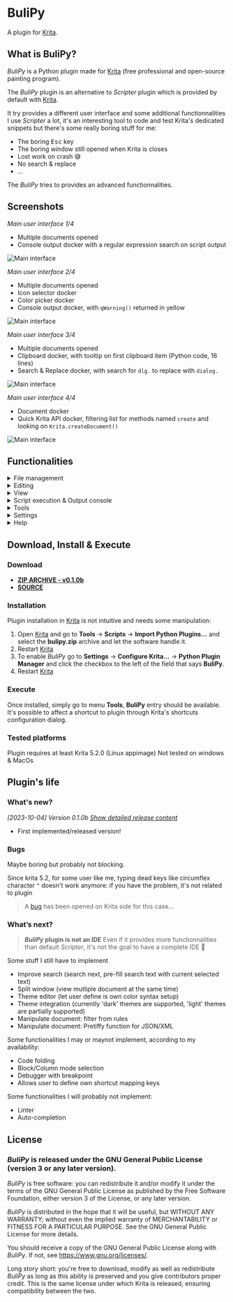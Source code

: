 # BuliPy

A plugin for [Krita](https://krita.org).


## What is BuliPy?
*BuliPy* is a Python plugin made for [Krita](https://krita.org) (free professional and open-source painting program).

The *BuliPy* plugin is an alternative to *Scripter* plugin which is provided by default with [Krita](https://krita.org).

It try provides a different user interface and some additional functionnalities
I use *Scripter* a lot, it's an interesting tool to code and test Krita's dedicated snippets but there's some really boring stuff for me:
- The boring <kbd>Esc</kbd> key
- The boring window still opened when Krita is closes
- Lost work on crash 😅
- No search & replace
- ...

The *BuliPy* tries to provides an advanced functionnalities.


## Screenshots

*Main user interface 1/4*
- Multiple documents opened
- Console output docker with a regular expression search on script output

![Main interface](./screenshots/r0.1.0_main01.jpeg)

*Main user interface 2/4*
- Multiple documents opened
- Icon selector docker
- Color picker docker
- Console output docker, with `qWarning()` returned in yellow

![Main interface](./screenshots/r0.1.0_main02.jpeg)

*Main user interface 3/4*
- Multiple documents opened
- Clipboard docker, with tooltip on first clipboard item (Python code, 16 lines)
- Search & Replace docker, with search for `dlg.` to replace with `dialog.`

![Main interface](./screenshots/r0.1.0_main03.jpeg)

*Main user interface 4/4*
- Document docker
- Quick Krita API docker, filtering list for methods named `create` and looking on `Krita.createDocument()`

![Main interface](./screenshots/r0.1.0_main04.jpeg)


## Functionalities

<details>
<summary>File management</summary>

### Open & Save document

File dialog to open & save document provide a quick preview (with syntax highlighting) of file content:

![Open file dialog](./screenshots/r0.1.0_openfile.jpeg)

When you have a lot of snippet/test documents, this allows to quickly check which one you want to open.


### File cache
All change made on a document are automatically saved in a cache?
If *BuliPy* is closed (Closed, Krita closed, big crash), on next start you'll get your unsaved document back.


### Multiple opened files
Multiple documents can be opened.
Switch from one to another one with *tabs* or *Document docker*.

> *Note*
> - Blue bullet on *tab* means the document has been modified and not saved
>
>   ![Open file dialog](./screenshots/r0.1.0_doctabs.jpeg)

### External change detection
Modification made on opened document outside *BuliPy* are detected, and user informed about what to do:

![Multiple opened documents tabs](./screenshots/r0.1.0_docexternalmodif.jpeg)

> *Notes*
> - Red bullet on *tab* means the document has been modified outside editor
> - Document is automatically switched to read-only mode unless user decide for an action

### Recents files
Menu *File* > *Recents* provide access to last opened/closed documents.

</details>

<details>
<summary>Editing</summary>

### Quick shortcuts

| Shortcut | Action |
| --- | --- |
| <kbd>SHIFT</kbd><kbd>DEL</kbd> | Delete current line<br>Delete selected lines |
| <kbd>CTRL</kbd><kbd>D</kbd> | Duplicate current line<br>Duplicate selected lines |
| <kbd>CTRL</kbd><kbd>/</kbd> | Comment/Uncomment current line<br>Comment/Uncomment selected lines |
| <kbd>TAB</kbd> | Indent selected lines |
| <kbd>SHIFT</kbd><kbd>TAB</kbd> | Dedent selected lines |
| <kbd>CTRL</kbd><kbd>L</kbd> | Go to line |
| <kbd>CTRL</kbd><kbd>F</kbd> | Search and Replace |

### Read-Only mode
Current document can be put in *read-only* mode is needed.
State is keep accross sessions.

### Search & Replace

The *Search & Replace* docker provide some basic functionnalities:

![Search and replace example](./screenshots/r0.1.0_dockersearch.jpeg)

| Ref. | Description |
| --- | --- |
| 1 | Search text |
| 2 | Replace text |
| 3 | Search & Replace results (Need to click on **Search all** button) |
| 4 | Search options<br>- Regular expression<br>- Case sensitive<br>- Whole words only<br>- Backward search<br>- Highlighting found occurences |
| 5 | In green, current found occurence<br>In brown, all found occurences (If *highlighting found occurences* option active) |

</details>

<details>
<summary>View</summary>

### Syntax highlighting
Currently, are supported:
- Python
- JSON
- XML

### View 'helpers'
Editor provides some visual helpers:

![Visual helpers example](./screenshots/r0.1.0_viewnfo.jpeg)

| Ref. | Description |
| --- | --- |
| 1 | Cursor position<br>`column:row/total rows` |
| 2 | Selection<br>*(Selection start)* `column:row` *(Selection end)* `column:row` *(Selection length)* `[size]` |
| 3 | Line number<br>*Show/hide as an option* |
| 4 | Spaces<br>*Show/hide as an option* |
| 5 | Tabs/Indent markers<br>*Show/hide as an option* |
| 6 | Right limit<br>*Show/hide as an option* |
| - | Wrap lines<br>*Active/inactive as an option* |

</details>

<details>
<summary>Script execution & Output console</summary>

### Script execution & Output console

![Console output example](./screenshots/r0.1.0_runconsole.jpeg)

| Ref. | Description |
| --- | --- |
| 1 | Console output:<br>- Provides start, stop and execution times<br>- Colored information matching Qt `qDebug()` (none), `qInfo()` (blue), `qWarning()` (yellow), `qCritical()` (red)<br>- Catched exception with execution stack (no boring dialog box!) |
| 2 | Search function with options to search for specific output into console |
| 3 | Filter options (show debug, warning, error, ...) |
| 4 | Clear console, with ability to automatically clear console when running script |
| 5 | Save console content to file |

> *Notes*
> - Console output is kept in cache for each script
>   - Switch to an another script will switch console content
>   - Reopening session will restore last execution console content<br>
>     (useful if script generate a crash of Krita: re-opening will show you last execution output before crash)
> - Debugging options for script execution (pause, break point) are not yet implemented

</details>

<details>
<summary>Tools</summary>

### Color picker

The provided *Color picker* tool allows to easily insert/update color string into script.
If editor's cursor is moved on a string color (`"#f0897e"` for example) the color picker is updated and provide ability to update color in code from one click.

![Color picker example](./screenshots/r0.1.0_tool_colorpicker.jpeg)

> *Note*
> - Right-click on color picker to customize visible items
>   - Palette
>   - Color wheel
>   - Color combination
>   - RGB Sliders
>   - CMYK Sliders
>   - HSV Sliders
>   - HSL Sliders
>   - Alpha Slider


### Icon selector

The provided *Icon selector* tool allows to easily insert/update Krita's available icons into script.
If editor's cursor is moved on `Krita.instance().icon("icon-name")` icon name, the icon selector is updated and:
- Select icon in list
- Provide ability to update icon in code from one click

![Color picker example](./screenshots/r0.1.0_tool_iconselector.jpeg)

| Ref. | Description |
| --- | --- |
| 1 | Search entry to easily find icon in list |
| 2 | Options for icons size and view mode (list/grid) |
| 3 | Update icon reference in code from one click |

### Documents

A quick overview on opened document, with their status, full path name, last time it has been modified and saved.

![Color picker example](./screenshots/r0.1.0_tool_documents.jpeg)


### Advanced clipboard

A clipboard that allows you to avoid doing copy/paste into empty document when you need to get portion of code available quickly.

![Color picker example](./screenshots/r0.1.0_tool_clipboard.jpeg)

| Ref. | Description |
| --- | --- |
| 1 | Search entry to easily content in clipboard (filtered result + found text occurence are highlighted) |
| 2 | Push back selected content to cipboard |
| 3 | Delete selected cotent from clipboard |
| 4 | Clear clipboard |

> *Notes*
> - Clipboard only manage content copied/cut from *BuliBy*, any content put in OS clipboard from other application is ignored
> - Tool need some improvement, check plugin's ***What’s next?*** section

### Quick Krita API

Krita's documentation embedded in a docker, allowing quick search from Class and/or Method name.


![Color picker example](./screenshots/r0.1.0_tool_quickkritaapi.jpeg)

| Ref. | Description |
| --- | --- |
| 1 | Search entry to filter class/methods and get wuick access to documentation |
| 2 | Expoand/Collapse all classes |

> *Notes*
> - Tool tries to provides a more readable information than one provided on official [Krita's API](https://api.kde.org/krita/html/) site which is:
>   - Hard to read especially since it has been moved to KDE api hosting
>   - Oriented to C developpers (Doxygen generate document from C, then using C definition and types, ...)
> - Documentation is built from scratch from Krita source code (.h files) with a dedicated *BuliBy* internal script; then generated documentation:
>   - Is Python oriented (use python syntax and types instead of C)
>   - Is able to provide from which Krita version a class/method has been implemented the first time, and updated for the last time


### Files properties to clipboard

Menu *Tools* > *Copy to clipboard* let you copy to clipboard current file properties:
- Full path/file name
- Path name
- File name

> *Note*
> - Click on file name in status bar will copy *Full path/file name* in clipboard

### Manipulation document
Some function to manipulate text are available through menu *Tools* > *Manipulate document*:
- Sort ascending
- Sort descending
- Remove duplicate lines
- Remove empty lines (considered as empty: lines with only spaces)
- Trim lines (leading spaces, trailing spaces, both)

> *Notes*
> - To avoid mistakes, some functions are not available according to document type (sort is available on text files only for example)
> - It's possible to undo manipulation actions with usual <kbd>CTRL</kbd><kbd>Z</kbd>

</details>

<details>
<summary>Settings</summary>

### Preferences

Plugin preferences for:
- Documents
  - Default documents type
  - Automatic space trailing on save
- Editor
  - Appareance (font, theme)
  - Editing (right limit, indent, enclosing characters)
- Script execution
  - manage `sys.path`
- Toolbars
  - Configure toolbars

### Toolbars

Display/hide toolbars

</details>

<details>
<summary>Help</summary>

### PyKrita API
Open *BuliPy* PyKrita API documentation in browser (local files).

### Krita Scripting School
Open *Krita Scripting School* website in browser.

### PyKrita Python definition for IDE
If your IDE support Python language and can interpret python files, you can download [krita.py](https://github.com/Grum999/BuliPy/blob/main/bulipy/bulipy/bp/resources/docs/krita.py) from repository and use it for your IDE.

</details>


## Download, Install & Execute

### Download
+ **[ZIP ARCHIVE - v0.1.0b](https://github.com/Grum999/BuliPy/releases/download/0.1.0b/bulipy.zip)**
+ **[SOURCE](https://github.com/Grum999/BuliPy)**

### Installation

Plugin installation in [Krita](https://krita.org) is not intuitive and needs some manipulation:

1. Open [Krita](https://krita.org) and go to **Tools** -> **Scripts** -> **Import Python Plugins...** and select the **bulipy.zip** archive and let the software handle it.
2. Restart [Krita](https://krita.org)
3. To enable *BuliPy* go to **Settings** -> **Configure Krita...** -> **Python Plugin Manager** and click the checkbox to the left of the field that says **BuliPy**.
4. Restart [Krita](https://krita.org)

### Execute

Once installed, simply go to menu **Tools**, **BuliPy** entry should be available.
It's possible to affect a shortcut to plugin through Krita's shortcuts configuration dialog.

### Tested platforms

Plugin requires at least Krita 5.2.0 (Linux appimage)
Not tested on windows & MacOs

## Plugin's life

### What's new?

_[2023-10-04] Version 0.1.0b_ *[Show detailed release content](./releases-notes/RELEASE-0.1.0b.md)*
- First implemented/released version!


### Bugs

Maybe boring but probably not blocking.

Since krita 5.2, for some user like me, typing dead keys like circumflex character `^` doesn't work anymore: if you have the problem, it's not related to plugin
> A [bug](https://bugs.kde.org/show_bug.cgi?id=469691) has been opened on Krita side for this case...


### What’s next?

> ***BuliPy* plugin is not an IDE**
> Even if it provides more functionnalities than default *Scripter*, it's not the goal to have a complete IDE 🙂

Some stuff I still have to implement
- Improve search (search next, pre-fill search text with current selected text)
- Split window (view mutliple document at the same time)
- Theme editor (let user define is own color syntax setup)
- Theme integration (currently 'dark' themes are supported, 'light' themes are partially supported)
- Manipulate document: filter from rules
- Manipulate document: Pretiffy function for JSON/XML

Some functionalities I may or maynot implement, according to my availability:
- Code folding
- Block/Column mode selection
- Debugger with breakpoint
- Allows user to define own shortcut mapping keys

Some functionalities I will probably not implement:
- Linter
- Auto-completion


## License

### *BuliPy* is released under the GNU General Public License (version 3 or any later version).

*BuliPy* is free software: you can redistribute it and/or modify it under the terms of the GNU General Public License as published by the Free Software Foundation, either version 3 of the License, or any later version.

*BuliPy* is distributed in the hope that it will be useful, but WITHOUT ANY WARRANTY; without even the implied warranty of MERCHANTABILITY or FITNESS FOR A PARTICULAR PURPOSE. See the GNU General Public License for more details.

You should receive a copy of the GNU General Public License along with *BuliPy*. If not, see <https://www.gnu.org/licenses/>.


Long story short: you're free to download, modify as well as redistribute *BuliPy* as long as this ability is preserved and you give contributors proper credit. This is the same license under which Krita is released, ensuring compatibility between the two.
